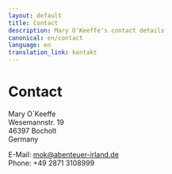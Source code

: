```yaml
---
layout: default
title: Contact
description: Mary O'Keeffe's contact details
canonical: en/contact
language: en
translation_link: kontakt
---
```

# Contact

Mary O´Keeffe  
Wesemannstr. 19  
46397 Bocholt  
Germany

E-Mail: <mok@abenteuer-irland.de>  
Phone: +49 2871 3108999
